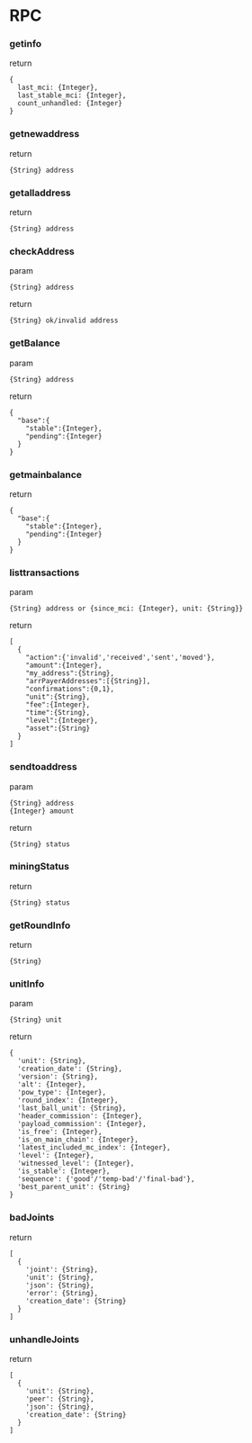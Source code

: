 # RPC

### getinfo

return

```
{
  last_mci: {Integer}, 
  last_stable_mci: {Integer},
  count_unhandled: {Integer} 
}
 ```
 
### getnewaddress

return

```
{String} address
```

### getalladdress

return

```
{String} address
```

### checkAddress

param

```
{String} address
```

return

```
{String} ok/invalid address
```

### getBalance

param

```
{String} address
```

return

```
{
  "base":{
    "stable":{Integer},
    "pending":{Integer}
  }
}
```

### getmainbalance

return

```
{
  "base":{
    "stable":{Integer},
    "pending":{Integer}
  }
}
```

### listtransactions

param

```
{String} address or {since_mci: {Integer}, unit: {String}}
```

return

```
[
  {
    "action":{'invalid','received','sent','moved'},
    "amount":{Integer},
    "my_address":{String},
    "arrPayerAddresses":[{String}],
    "confirmations":{0,1},
    "unit":{String},
    "fee":{Integer},
    "time":{String},
    "level":{Integer},
    "asset":{String}
  }
]
```

### sendtoaddress

param

```
{String} address
{Integer} amount
```

return

```
{String} status
```

### miningStatus

return

```
{String} status
```

### getRoundInfo

return

```
{String} 
```

### unitInfo

param

```
{String} unit
```

return

```
{
  'unit': {String},
  'creation_date': {String},
  'version': {String},
  'alt': {Integer},
  'pow_type': {Integer},
  'round_index': {Integer},
  'last_ball_unit': {String},
  'header_commission': {Integer},
  'payload_commission': {Integer},
  'is_free': {Integer},
  'is_on_main_chain': {Integer},
  'latest_included_mc_index': {Integer},
  'level': {Integer},
  'witnessed_level': {Integer},
  'is_stable': {Integer},
  'sequence': {'good'/'temp-bad'/'final-bad'},
  'best_parent_unit': {String}
}
```

### badJoints

return

```
[
  {
    'joint': {String},
    'unit': {String},
    'json': {String},
    'error': {String},
    'creation_date': {String}
  }
]
```

### unhandleJoints

return

```
[
  {
    'unit': {String},
    'peer': {String},
    'json': {String},
    'creation_date': {String}
  }
]
```